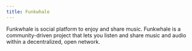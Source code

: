 ```yaml
---
title: Funkwhale
---
```


Funkwhale is social platform to enjoy and share music. Funkwhale is a community-driven project that lets you listen and share music and audio within a decentralized, open network.
<br />
<br />
